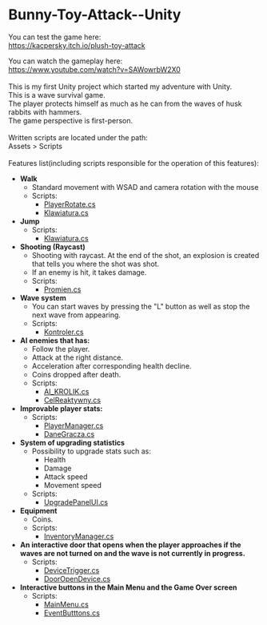 # Bunny-Toy-Attack--Unity
You can test the game here:<br/>
https://kacpersky.itch.io/plush-toy-attack<br/>

You can watch the gameplay here:<br/>
https://www.youtube.com/watch?v=SAWowrbW2X0<br/>
<br/>
This is my first Unity project which started my adventure with Unity.<br/>
This is a wave survival game.<br/>
The player protects himself as much as he can from the waves of husk rabbits with hammers.<br/>
The game perspective is first-person.<br/>
<br/>
Written scripts are located under the path:<br/>
Assets > Scripts <br/>
<br/>
Features list(including scripts responsible for the operation of this features):<br/>
- **Walk**<br/>
  - Standard movement with WSAD and camera rotation with the mouse<br/>
  - Scripts: 
    - [PlayerRotate.cs](https://github.com/KacperSkyKS/Bunny-Toy-Attack--Unity/blob/main/Assets/Scripts/PlayerRotate.cs) 
    - [Klawiatura.cs](https://github.com/KacperSkyKS/Bunny-Toy-Attack--Unity/blob/main/Assets/Scripts/Klawiatura.cs)
- **Jump**<br/>
  - Scripts: 
    - [Klawiatura.cs](https://github.com/KacperSkyKS/Bunny-Toy-Attack--Unity/blob/main/Assets/Scripts/Klawiatura.cs)
- **Shooting (Raycast)**<br/>
  - Shooting with raycast. At the end of the shot, an explosion is created that tells you where the shot was shot.  <br/>
  - If an enemy is hit, it takes damage. <br/>
  - Scripts: 
    - [Promien.cs](https://github.com/KacperSkyKS/Bunny-Toy-Attack--Unity/blob/main/Assets/Scripts/Promien.cs)<br/>
- **Wave system**<br/>
  - You can start waves by pressing the "L" button as well as stop the next wave from appearing. 
  - Scripts: 
    - [Kontroler.cs](https://github.com/KacperSkyKS/Bunny-Toy-Attack--Unity/blob/main/Assets/Scripts/Kontroler.cs)<br/>
- **AI enemies that has:** <br/>
  - Follow the player.<br/>
  - Attack at the right distance. <br/>
  - Acceleration after corresponding health decline. <br/>
  - Coins dropped after death. <br/>
  - Scripts: 
    - [AI_KROLIK.cs](https://github.com/KacperSkyKS/Bunny-Toy-Attack--Unity/blob/main/Assets/Scripts/AI_KROLIK.cs)<br/>
    - [CelReaktywny.cs](https://github.com/KacperSkyKS/Bunny-Toy-Attack--Unity/blob/main/Assets/Scripts/CelReaktywny.cs)<br/>
- **Improvable player stats:**
  - Scripts: 
    - [PlayerManager.cs](https://github.com/KacperSkyKS/Bunny-Toy-Attack--Unity/blob/main/Assets/Scripts/PlayerManager.cs)<br/>
    - [DaneGracza.cs](https://github.com/KacperSkyKS/Bunny-Toy-Attack--Unity/blob/main/Assets/Scripts/DaneGracza.cs)<br/>
- **System of upgrading statistics** <br/>
  - Possibility to upgrade stats such as: <br/>
    - Health
    - Damage
    - Attack speed
    - Movement speed
  - Scripts: 
    - [UpgradePanelUI.cs](https://github.com/KacperSkyKS/Bunny-Toy-Attack--Unity/blob/main/Assets/Scripts/UpgradePanelUI.cs)<br/> 
- **Equipment**<br/>
  - Coins.<br/>
  - Scripts: 
    - [InventoryManager.cs](https://github.com/KacperSkyKS/Bunny-Toy-Attack--Unity/blob/main/Assets/Scripts/InventoryManager.cs)<br/>
- **An interactive door that opens when the player approaches if the waves are not turned on and the wave is not currently in progress.** <br/>
  - Scripts: 
    - [DeviceTrigger.cs](https://github.com/KacperSkyKS/Bunny-Toy-Attack--Unity/blob/main/Assets/Scripts/DeviceTrigger.cs)<br/> 
    - [DoorOpenDevice.cs](https://github.com/KacperSkyKS/Bunny-Toy-Attack--Unity/blob/main/Assets/Scripts/DoorOpenDevice.cs)<br/> 
- **Interactive buttons in the Main Menu and the Game Over screen**<br/>
  - Scripts:
    - [MainMenu.cs](https://github.com/KacperSkyKS/Bunny-Toy-Attack--Unity/blob/main/Assets/Scripts/MainMenu.cs)<br/> 
    - [EventButttons.cs](https://github.com/KacperSkyKS/Bunny-Toy-Attack--Unity/blob/main/Assets/Scripts/EventButttons.cs)<br/> 
<br/>


